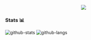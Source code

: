 <p align="center">
  <img src="https://media2.giphy.com/media/iIqmM5tTjmpOB9mpbn/giphy.gif">
</p>

### Stats 📊

![github-stats](https://github-readme-stats.vercel.app/api?username=utkayfirat&theme=tokyonight&show_icons=true&line_height=33)
![github-langs](https://github-readme-stats.vercel.app/api/top-langs/?username=utkayfirat&langs_count=4&theme=tokyonight&line_height=35&hide=cmake)

